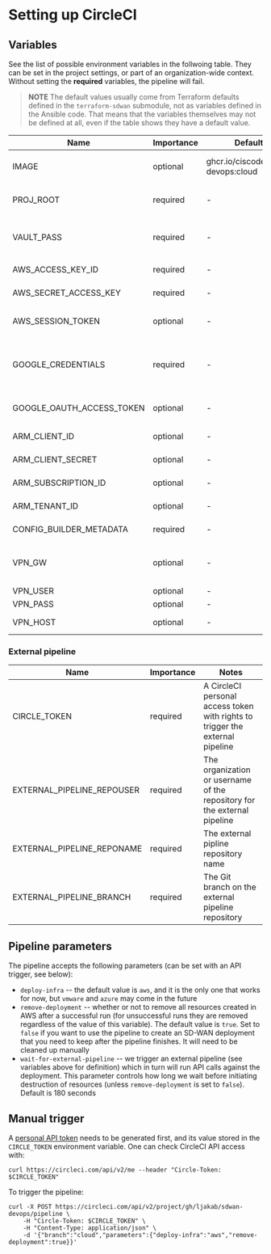 # Setting up CircleCI

## Variables

See the list of possible environment variables in the follwoing table. They can be set in the project settings, or part of an organization-wide context. Without setting the **required** variables, the pipeline will fail.

> **NOTE** The default values usually come from Terraform defaults defined in the `terraform-sdwan` submodule, not as variables defined in the Ansible code. That means that the variables themselves may not be defined at all, even if the table shows they have a default value.

| Name                    | Importance  | Default value  | Recommended value      | Notes |
|-------------------------|-------------|----------------|------------------------|-------|
| IMAGE                   | optional    | ghcr.io/ciscodevnet/sdwan-devops:cloud || Docker image to use for running the Ansible playbooks, and Terraform |
| PROJ_ROOT               | required    | -              | /home/circleci/project | The directory where the repository will be checked out, may depend on the executor image |
| VAULT_PASS              | required    | -              | -                      | The clear text password for Ansible Vault, needed to decrypt the included `ansible/files/serialFile.viptela` |
| AWS_ACCESS_KEY_ID       | required    | -              | -                      | Required if deploying something on AWS |
| AWS_SECRET_ACCESS_KEY   | required    | -              | -                      | Required if deploying something on AWS |
| AWS_SESSION_TOKEN       | optional    | -              | -                      | Alternative to the above two, depending on how authentication on AWS is set up |
| GOOGLE_CREDENTIALS      | required    | -              | -                      | Contents (not the path) of a GCP service account key file in JSON format (without newline characters), for deploying a cEdge on GCP |
|GOOGLE_OAUTH_ACCESS_TOKEN| optional    | -              | -                      | Alternative to the above two, depending on how authentication on GCP is set up |
| ARM_CLIENT_ID           | optional    | -              | -                      | Required if deploying something on Azure |
| ARM_CLIENT_SECRET       | optional    | -              | -                      | Required if deploying something on Azure |
| ARM_SUBSCRIPTION_ID     | optional    | -              | -                      | Required if deploying something on Azure |
| ARM_TENANT_ID           | optional    | -              | -                      | Required if deploying something on Azure |
| CONFIG_BUILDER_METADATA | required    | -              | ../config/metadata.yaml| Configure the sdwan_config_builder |
| VPN_GW                  | optional    | -              | -                      | OpenConnect compatible VPN gateway hostname, for setting up an OpenConnect VPN (used for on-prem access) |
| VPN_USER                | optional    | -              | -                      | VPN gateway username |
| VPN_PASS                | optional    | -              | -                      | VPN gateway password |
| VPN_HOST                | optional    | -              | -                      | DC host to ping to check connectivity |

### External pipeline

| Name                       | Importance  | Notes |
|----------------------------|-------------|-------|
| CIRCLE_TOKEN               | required    | A CircleCI personal access token with rights to trigger the external pipeline |
| EXTERNAL_PIPELINE_REPOUSER | required    | The organization or username of the repository for the external pipeline |
| EXTERNAL_PIPELINE_REPONAME | required    | The external pipline repository name |
| EXTERNAL_PIPELINE_BRANCH   | required    | The Git branch on the external pipeline repository |

## Pipeline parameters

The pipeline accepts the following parameters (can be set with an API trigger, see below):

- `deploy-infra` -- the default value is `aws`, and it is the only one that works for now, but `vmware` and `azure` may come in the future
- `remove-deployment` -- whether or not to remove all resources created in AWS after a successful run (for unsuccessful runs they are removed regardless of the value of this variable). The default value is `true`. Set to `false` if you want to use the pipeline to create an SD-WAN deployment that you need to keep after the pipeline finishes. It will need to be cleaned up manually
- `wait-for-external-pipeline` -- we trigger an external pipeline (see variables above for definition) which in turn will run API calls against the deployment. This parameter controls how long we wait before initiating destruction of resources (unless `remove-deployment` is set to `false`). Default is 180 seconds

## Manual trigger

A [personal API token](https://app.circleci.com/settings/user/tokens) needs to be generated first, and its value stored in the `CIRCLE_TOKEN` environment variable. One can check CircleCI API access with:

    curl https://circleci.com/api/v2/me --header "Circle-Token: $CIRCLE_TOKEN"

To trigger the pipeline:

    curl -X POST https://circleci.com/api/v2/project/gh/ljakab/sdwan-devops/pipeline \
        -H "Circle-Token: $CIRCLE_TOKEN" \
        -H "Content-Type: application/json" \
        -d '{"branch":"cloud","parameters":{"deploy-infra":"aws","remove-deployment":true}}'
